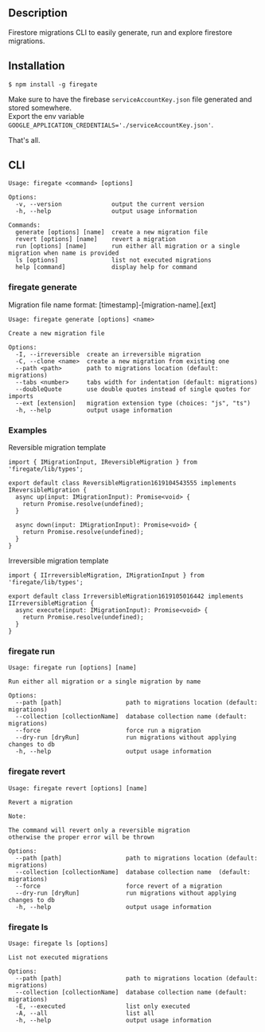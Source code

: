 ## Description

Firestore migrations CLI to easily generate, run and explore firestore migrations.

## Installation

```
$ npm install -g firegate
```

Make sure to have the firebase `serviceAccountKey.json` file generated and stored somewhere.  
Export the env variable `GOOGLE_APPLICATION_CREDENTIALS='./serviceAccountKey.json'`.  

That's all.

## CLI

```
Usage: firegate <command> [options]

Options:
  -v, --version              output the current version
  -h, --help                 output usage information

Commands:
  generate [options] [name]  create a new migration file
  revert [options] [name]    revert a migration
  run [options] [name]       run either all migration or a single migration when name is provided
  ls [options]               list not executed migrations
  help [command]             display help for command
```

### firegate generate

Migration file name format: [timestamp]-[migration-name].[ext]

```
Usage: firegate generate [options] <name>

Create a new migration file

Options:
  -I, --irreversible  create an irreversible migration
  -C, --clone <name>  create a new migration from existing one
  --path <path>       path to migrations location (default: migrations)
  --tabs <number>     tabs width for indentation (default: migrations)
  --doubleQuote       use double quotes instead of single quotes for imports
  --ext [extension]   migration extension type (choices: "js", "ts")
  -h, --help          output usage information
```

### Examples
Reversible migration template
```
import { IMigrationInput, IReversibleMigration } from 'firegate/lib/types';

export default class ReversibleMigration1619104543555 implements IReversibleMigration {
  async up(input: IMigrationInput): Promise<void> {
    return Promise.resolve(undefined);
  }

  async down(input: IMigrationInput): Promise<void> {
    return Promise.resolve(undefined);
  }
}
```
Irreversible migration template
```
import { IIrreversibleMigration, IMigrationInput } from 'firegate/lib/types';

export default class IrreversibleMigration1619105016442 implements IIrreversibleMigration {
  async execute(input: IMigrationInput): Promise<void> {
    return Promise.resolve(undefined);
  }
}
```

### firegate run

```
Usage: firegate run [options] [name]

Run either all migration or a single migration by name

Options:
  --path [path]                  path to migrations location (default: migrations)
  --collection [collectionName]  database collection name (default: migrations)
  --force                        force run a migration
  --dry-run [dryRun]             run migrations without applying changes to db
  -h, --help                     output usage information
```

### firegate revert

```
Usage: firegate revert [options] [name]

Revert a migration

Note:

The command will revert only a reversible migration
otherwise the proper error will be thrown

Options:
  --path [path]                  path to migrations location (default: migrations)
  --collection [collectionName]  database collection name  (default: migrations)
  --force                        force revert of a migration
  --dry-run [dryRun]             run migrations without applying changes to db
  -h, --help                     output usage information

```

### firegate ls

```
Usage: firegate ls [options]

List not executed migrations

Options:
  --path [path]                  path to migrations location (default: migrations)
  --collection [collectionName]  database collection name (default: migrations)
  -E, --executed                 list only executed
  -A, --all                      list all
  -h, --help                     output usage information

```
